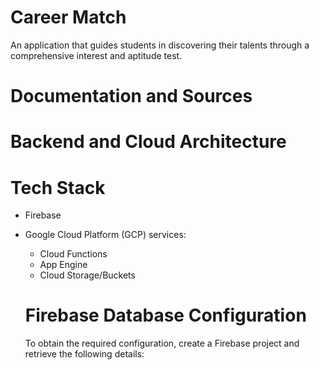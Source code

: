 # Career Match 
An application that guides students in discovering their talents through a comprehensive interest and aptitude test.

# Documentation and Sources

# Backend and Cloud Architecture

# Tech Stack
- Firebase
- Google Cloud Platform (GCP) services:
  - Cloud Functions
  - App Engine
  - Cloud Storage/Buckets
 
  # Firebase Database Configuration
  To obtain the required configuration, create a Firebase project and retrieve the following details:
  
